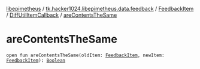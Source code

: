 [libepimetheus](../../../index.md) / [tk.hacker1024.libepimetheus.data.feedback](../../index.md) / [FeedbackItem](../index.md) / [DiffUtilItemCallback](index.md) / [areContentsTheSame](./are-contents-the-same.md)

# areContentsTheSame

`open fun areContentsTheSame(oldItem: `[`FeedbackItem`](../index.md)`, newItem: `[`FeedbackItem`](../index.md)`): `[`Boolean`](https://kotlinlang.org/api/latest/jvm/stdlib/kotlin/-boolean/index.html)